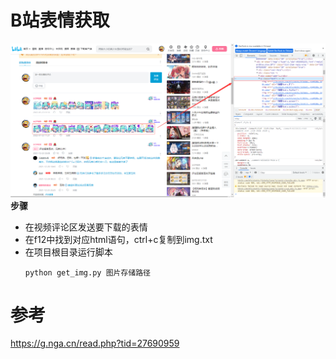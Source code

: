 # B站表情获取
![step](https://github.com/UCPRER/bilibili-emoji/raw/main/docs/step.png)
**步骤**
* 在视频评论区发送要下载的表情
* 在f12中找到对应html语句，ctrl+c复制到img.txt
* 在项目根目录运行脚本
  ```
  python get_img.py 图片存储路径
  ```
# 参考
https://g.nga.cn/read.php?tid=27690959